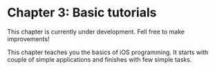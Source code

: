 


# Chapter 3: Basic tutorials

This chapter is currently under development. Fell free to make improvements!

This chapter teaches you the basics of iOS programming. It starts with couple of simple applications and finishes with few simple tasks.

